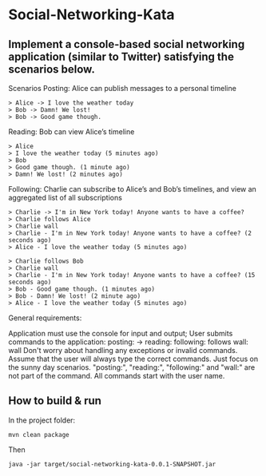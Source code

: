 # Social-Networking-Kata

## Implement a console-based social networking application (similar to Twitter) satisfying the scenarios below.

Scenarios
Posting: Alice can publish messages to a personal timeline
```
> Alice -> I love the weather today
> Bob -> Damn! We lost!
> Bob -> Good game though.
```
Reading: Bob can view Alice’s timeline
```
> Alice
> I love the weather today (5 minutes ago)
> Bob
> Good game though. (1 minute ago)
> Damn! We lost! (2 minutes ago)
```
Following: Charlie can subscribe to Alice’s and Bob’s timelines, and view an aggregated list of all subscriptions
```
> Charlie -> I'm in New York today! Anyone wants to have a coffee?
> Charlie follows Alice
> Charlie wall
> Charlie - I'm in New York today! Anyone wants to have a coffee? (2 seconds ago)
> Alice - I love the weather today (5 minutes ago)

> Charlie follows Bob
> Charlie wall
> Charlie - I'm in New York today! Anyone wants to have a coffee? (15 seconds ago)
> Bob - Good game though. (1 minutes ago)
> Bob - Damn! We lost! (2 minute ago)
> Alice - I love the weather today (5 minutes ago)
```
General requirements:

Application must use the console for input and output;
User submits commands to the application:
posting: <user name> -> <message>
reading: <user name>
following: <user name> follows <another user>
wall: <user name> wall
Don't worry about handling any exceptions or invalid commands. Assume that the user will always type the correct commands. Just focus on the sunny day scenarios.
"posting:", "reading:", "following:" and "wall:" are not part of the command. All commands start with the user name.
  
## How to build & run
In the project folder:

```
mvn clean package
```

Then

```
java -jar target/social-networking-kata-0.0.1-SNAPSHOT.jar
```
